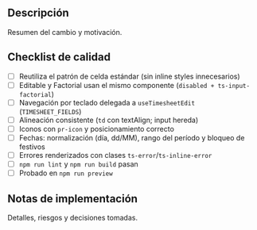 ## Descripción

Resumen del cambio y motivación.

## Checklist de calidad

- [ ] Reutiliza el patrón de celda estándar (sin inline styles innecesarios)
- [ ] Editable y Factorial usan el mismo componente (`disabled + ts-input-factorial`)
- [ ] Navegación por teclado delegada a `useTimesheetEdit` (`TIMESHEET_FIELDS`)
- [ ] Alineación consistente (`td` con textAlign; input hereda)
- [ ] Iconos con `pr-icon` y posicionamiento correcto
- [ ] Fechas: normalización (día, dd/MM), rango del período y bloqueo de festivos
- [ ] Errores renderizados con clases `ts-error`/`ts-inline-error`
- [ ] `npm run lint` y `npm run build` pasan
- [ ] Probado en `npm run preview`

## Notas de implementación

Detalles, riesgos y decisiones tomadas.


